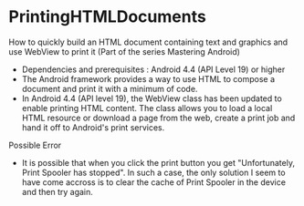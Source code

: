 # PrintingHTMLDocuments
How to quickly build an HTML document containing text and graphics and use WebView to print it (Part of the series Mastering Android)

- Dependencies and prerequisites : Android 4.4 (API Level 19) or higher
- The Android framework provides a way to use HTML to compose a document and print it with a minimum of code.
- In Android 4.4 (API level 19), the WebView class has been updated to enable printing HTML content. The class allows you to load a local HTML resource or download a page from the web, create a print job and hand it off to Android's print services.

Possible Error

- It is possible that when you click the print button you get "Unfortunately, Print Spooler has stopped". In such a case, the only solution I seem to have come accross is to clear the cache of Print Spooler in the device and then try again.
